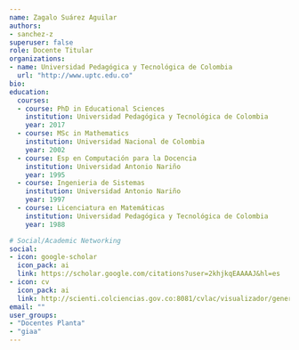 ```yaml
---
name: Zagalo Suárez Aguilar
authors:
- sanchez-z
superuser: false
role: Docente Titular
organizations:
- name: Universidad Pedagógica y Tecnológica de Colombia
  url: "http://www.uptc.edu.co"
bio: 
education:
  courses:
  - course: PhD in Educational Sciences
    institution: Universidad Pedagógica y Tecnológica de Colombia
    year: 2017
  - course: MSc in Mathematics
    institution: Universidad Nacional de Colombia
    year: 2002
  - course: Esp en Computación para la Docencia
    institution: Universidad Antonio Nariño
    year: 1995
  - course: Ingenieria de Sistemas
    institution: Universidad Antonio Nariño
    year: 1997
  - course: Licenciatura en Matemáticas
    institution: Universidad Pedagógica y Tecnológica de Colombia
    year: 1988

# Social/Academic Networking
social:
- icon: google-scholar
  icon_pack: ai
  link: https://scholar.google.com/citations?user=2khjkqEAAAAJ&hl=es
- icon: cv
  icon_pack: ai
  link: http://scienti.colciencias.gov.co:8081/cvlac/visualizador/generarCurriculoCv.do?cod_rh=0000321419
email: ""
user_groups:
- "Docentes Planta"
- "giaa"
---
```




